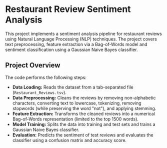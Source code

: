 # Restaurant Review Sentiment Analysis

This project implements a sentiment analysis pipeline for restaurant reviews using Natural Language Processing (NLP) techniques. The project covers text preprocessing, feature extraction via a Bag-of-Words model and sentiment classification using a Gaussian Naive Bayes classifier.

## Project Overview

The code performs the following steps:
- **Data Loading:** Reads the dataset from a tab-separated file (`Restaurant_Reviews.tsv`).
- **Data Preprocessing:** Cleans the reviews by removing non-alphabetic characters, converting text to lowercase, tokenizing, removing stopwords (while preserving the word "not"), and applying stemming.
- **Feature Extraction:** Transforms the cleaned reviews into a numerical Bag-of-Words representation (limited to the top 1500 words).
- **Model Training:** Splits the data into training and test sets and trains a Gaussian Naive Bayes classifier.
- **Evaluation:** Predicts the sentiment of test reviews and evaluates the classifier using a confusion matrix and accuracy score.
